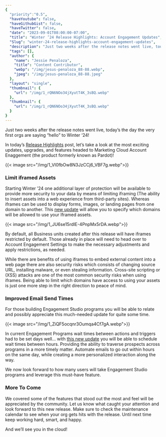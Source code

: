 ```yaml
---
{
  "priority":"0.5",
  "haveYoutube": false,
  "haveGithubGist": false,
  "haveTwitter": false,
  "date": "2023-09-01T08:00:00-07:00",
  "title": "Winter ’24 Release Highlights: Account Engagement Updates",
  "Slug": "winter-24-release-highlights-account-engagement-updates",
  "description": "Just two weeks after the release notes went live, today’s the day the very first orgs are saying “hello” to Winter ‘24!",
  "tags": [],
  "author": {
    "name": "Jessie Penaloza",
    "title": "Content Contributor",
    "webp": "/img/jesus-penaloza_88-88.webp",
    "jpeg": "/img/jesus-penaloza_88-88.jpeg"
  },
  "layout": "single",
  "thumbnail": {
    "url": "/img/1_rQN6NOo34jXyutT4K_3sBQ.webp"
  },
  "thumbnail": {
    "url": "/img/1_rQN6NOo34jXyutT4K_3sBQ.webp"
  }
}
---
```


Just two weeks after the release notes went live, today’s the day the very first orgs are saying “hello” to Winter ‘24!

In today’s [Release Highlights](https://medium.com/creme-de-la-crm/releasehighlights/home) post, let’s take a look at the most exciting updates, upgrades, and features headed to Marketing Cloud Account Enaggement (the product formerly known as Pardot)!

{{< image src="/img/1_Vl0fbOw8N3JzCCj6_VBF7g.webp">}}

### Limit iframed Assets

Starting Winter ’24 one additional layer of protection will be available to provide more security to your data by means of limiting iframing (The ability to insert assets into a web experience from third-party sites). Whereas iframes can be used to display forms, images, or landing pages from one domain to another. This [new update](https://help.salesforce.com/s/articleView?id=release-notes.rn_mcae_iframe_restriction.htm&release=246&type=5) will allow you to specify which domains will be allowed to use your Iframed assets.

{{< image src="/img/1_JU6se15rdIE-4PnpMx5rDA.webp">}}

By default, all Business units created after this release will have iframes restricted by default. Those already in place will need to head over to Account Engagement Settings to make the necessary adjustments and apply restrictions, as needed.

While there are benefits of using iframes to embed external content into a web page there are also security risks which consists of changing source URL, installing malware, or even stealing information. Cross-site scripting or (XSS) attacks are one of the most common security risks when using iframes. Being able to limit which domains have access to using your assets is just one more step in the right direction to peace of mind.

### Improved Email Send Times

For those building Engagement Studio programs you will be able to relate and possibly appreciate this much-needed update for quite some time.

{{< image src="/img/1_ZiQF5ocqnr3Oumqa4Cf7gA.webp">}}

In current Engagement Programs wait times between actions and triggers had to be set days well… with [this new update](https://help.salesforce.com/s/articleView?id=release-notes.rn_mcae_wait_times_less_than_a_day.htm&release=246&type=5) you will be able to schedule wait times between hours. Providing the ability to traverse prospects across programs in a more timely matter. Automate emails to go out within hours on the same day, while creating a more personalized interaction along the way.

We now look forward to how many users will take Engagement Studio programs and leverage this must-have feature.

### More To Come

We covered some of the features that stood out the most and feel will be appreciated by the community. Let us know what caught your attention and look forward to this new release. Make sure to check the maintenance calendar to see when your org gets hits with the release. Until next time keep working hard, smart, and happy.

And we’ll see you in the cloud!
